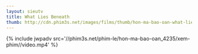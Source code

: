 ```yaml
---
layout: sieutv
title: What Lies Beneath
thumb: http://cdn.phim3s.net/images/films/thumb/hon-ma-bao-oan-what-lies-beneath-2000.jpg
---
```

{% include jwpadv src='//phim3s.net/phim-le/hon-ma-bao-oan_4235/xem-phim//video.mp4' %}